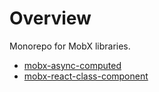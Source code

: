 # Overview 

Monorepo for MobX libraries.

- [mobx-async-computed](./packages/mobx-async-computed)
- [mobx-react-class-component](./packages/mobx-react-class-component)